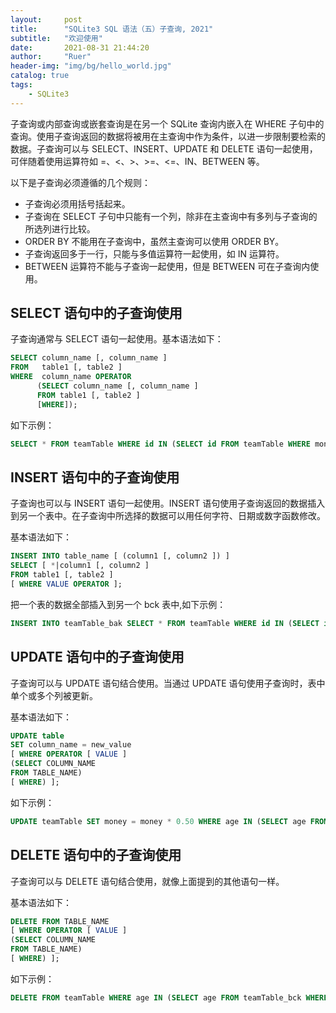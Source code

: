 ```yaml
---
layout:     post
title:      "SQLite3 SQL 语法（五）子查询, 2021"
subtitle:   "欢迎使用"
date:       2021-08-31 21:44:20
author:     "Ruer"
header-img: "img/bg/hello_world.jpg"
catalog: true
tags:
    - SQLite3
---
```


子查询或内部查询或嵌套查询是在另一个 SQLite 查询内嵌入在 WHERE 子句中的查询。使用子查询返回的数据将被用在主查询中作为条件，以进一步限制要检索的数据。子查询可以与 SELECT、INSERT、UPDATE 和 DELETE 语句一起使用，可伴随着使用运算符如 =、<、>、>=、<=、IN、BETWEEN 等。

以下是子查询必须遵循的几个规则：

* 子查询必须用括号括起来。
* 子查询在 SELECT 子句中只能有一个列，除非在主查询中有多列与子查询的所选列进行比较。
* ORDER BY 不能用在子查询中，虽然主查询可以使用 ORDER BY。
* 子查询返回多于一行，只能与多值运算符一起使用，如 IN 运算符。
* BETWEEN 运算符不能与子查询一起使用，但是 BETWEEN 可在子查询内使用。

## SELECT 语句中的子查询使用

子查询通常与 SELECT 语句一起使用。基本语法如下：

```SQL
SELECT column_name [, column_name ]
FROM   table1 [, table2 ]
WHERE  column_name OPERATOR
      (SELECT column_name [, column_name ]
      FROM table1 [, table2 ]
      [WHERE]);
```

如下示例：

```SQL
SELECT * FROM teamTable WHERE id IN (SELECT id FROM teamTable WHERE money > 45000);
```

## INSERT 语句中的子查询使用

子查询也可以与 INSERT 语句一起使用。INSERT 语句使用子查询返回的数据插入到另一个表中。在子查询中所选择的数据可以用任何字符、日期或数字函数修改。

基本语法如下：

```SQL
INSERT INTO table_name [ (column1 [, column2 ]) ]
SELECT [ *|column1 [, column2 ]
FROM table1 [, table2 ]
[ WHERE VALUE OPERATOR ];
```

把一个表的数据全部插入到另一个 bck 表中,如下示例：

```SQL
INSERT INTO teamTable_bak SELECT * FROM teamTable WHERE id IN (SELECT id FROM teamTable);
```

## UPDATE 语句中的子查询使用

子查询可以与 UPDATE 语句结合使用。当通过 UPDATE 语句使用子查询时，表中单个或多个列被更新。

基本语法如下：

```SQL
UPDATE table
SET column_name = new_value
[ WHERE OPERATOR [ VALUE ]
(SELECT COLUMN_NAME
FROM TABLE_NAME)
[ WHERE) ];
```

如下示例：

```SQL
UPDATE teamTable SET money = money * 0.50 WHERE age IN (SELECT age FROM teamTable_bck WHERE age >= 24);
```

## DELETE 语句中的子查询使用

子查询可以与 DELETE 语句结合使用，就像上面提到的其他语句一样。

基本语法如下：

```SQL
DELETE FROM TABLE_NAME
[ WHERE OPERATOR [ VALUE ]
(SELECT COLUMN_NAME
FROM TABLE_NAME)
[ WHERE) ];
```

如下示例：

```SQL
DELETE FROM teamTable WHERE age IN (SELECT age FROM teamTable_bck WHERE age > 24);
```